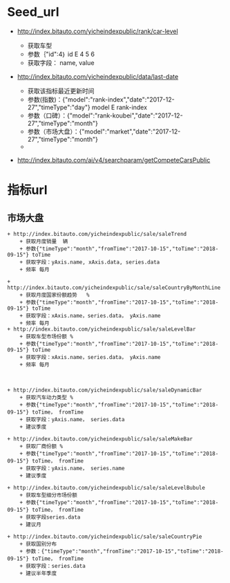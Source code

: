# Seed_url 

+ http://index.bitauto.com/yicheindexpublic/rank/car-level
	+ 获取车型
	+ 参数｛"id":4｝ id E 4 5 6
	+ 获取字段： name, value
	
	
+ http://index.bitauto.com/yicheindexpublic/data/last-date
	+ 获取该指标最近更新时间
	+ 参数(指数)：{"model":"rank-index","date":"2017-12-27","timeType":"day"} model E rank-index
	+ 参数（口碑）：{"model":"rank-koubei","date":"2017-12-27","timeType":"month"}
	+ 参数（市场大盘）：{"model":"market","date":"2017-12-27","timeType":"month"}
	+ 

+ http://index.bitauto.com/ai/v4/searchparam/getCompeteCarsPublic


# 指标url
## 市场大盘

	+ http://index.bitauto.com/yicheindexpublic/sale/saleTrend
		+ 获取月度销量  辆
		+ 参数{"timeType":"month","fromTime":"2017-10-15","toTime":"2018-09-15"} toTime
		+ 获取字段：yAxis.name, xAxis.data, series.data
		+ 频率 每月
	
	+ http://index.bitauto.com/yicheindexpublic/sale/saleCountryByMonthLine
		+ 获取月度国家份额趋势   %
		+ 参数{"timeType":"month","fromTime":"2017-10-15","toTime":"2018-09-15"} toTime
		+ 获取字段：xAxis.name，series.data， yAxis.name
		+ 频率 每月
	+ http://index.bitauto.com/yicheindexpublic/sale/saleLevelBar
		+ 获取车型市场份额 %
		+ 参数{"timeType":"month","fromTime":"2017-10-15","toTime":"2018-09-15"} toTime
		+ 获取字段：xAxis.name，series.data， yAxis.name
		+ 频率 每月
	

<br>

	+ http://index.bitauto.com/yicheindexpublic/sale/saleDynamicBar
		+ 获取汽车动力类型 %
		+ 参数{"timeType":"month","fromTime":"2017-10-15","toTime":"2018-09-15"} toTime， fromTime
		+ 获取字段：yAxis.name， series.data
		+ 建议季度

	+ http://index.bitauto.com/yicheindexpublic/sale/saleMakeBar
		+ 获取厂商份额 %
		+ 参数{"timeType":"month","fromTime":"2017-10-15","toTime":"2018-09-15"} toTime， fromTime
		+ 获取字段：yAxis.name， series.name
		+ 建议季度
		
	+ http://index.bitauto.com/yicheindexpublic/sale/saleLevelBubule
		+ 获取车型细分市场份额
		+ 参数{"timeType":"month","fromTime":"2017-10-15","toTime":"2018-09-15"} toTime， fromTime
		+ 获取字段series.data
		+ 建议月

	+ http://index.bitauto.com/yicheindexpublic/sale/saleCountryPie
		+ 获取国别分布
		+ 参数：{"timeType":"month","fromTime":"2017-10-15","toTime":"2018-09-15"} toTime， fromTime
		+ 获取字段：series.data
		+ 建议半年季度

